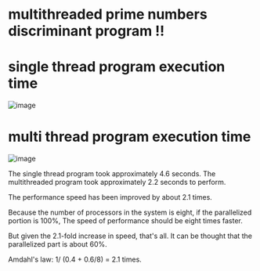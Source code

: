 # multithreaded prime numbers discriminant program !!

# single thread program execution time
![image](https://user-images.githubusercontent.com/53115254/93728488-17083b80-fbfb-11ea-83ab-1b0bf4bf0fd4.png)

# multi thread program execution time
![image](https://user-images.githubusercontent.com/53115254/93728502-24252a80-fbfb-11ea-81e1-9baea04315b6.png)

The single thread program took approximately 4.6 seconds.
The multithreaded program took approximately 2.2 seconds to perform.

The performance speed has been improved by about 2.1 times.

Because the number of processors in the system is eight, if the parallelized portion is 100%,
The speed of performance should be eight times faster.

But given the 2.1-fold increase in speed, that's all.
It can be thought that the parallelized part is about 60%.

Amdahl's law: 1/ (0.4 + 0.6/8) = 2.1 times.
